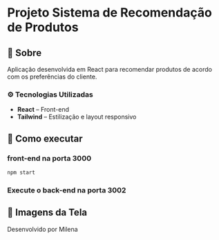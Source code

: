 # Projeto Sistema de Recomendação de Produtos
## 📌 Sobre

Aplicação desenvolvida em React para recomendar produtos de acordo com os preferências do cliente.

### ⚙️ Tecnologias Utilizadas
- **React** –  Front-end
- **Tailwind** – Estilização e layout responsivo

## 🚀 Como executar
### front-end na porta 3000
```bash
npm start
```

### Execute o back-end na porta 3002

## 📸 Imagens da Tela


Desenvolvido por Milena
